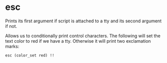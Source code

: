 # esc
Prints its first argument if script is attached to a tty and its second argument if not.

Allows us to conditionally print control characters. The following will set the text color to red if we have a tty. Otherwise it will print two exclamation marks:
```fish
esc (color_set red) !!
```
